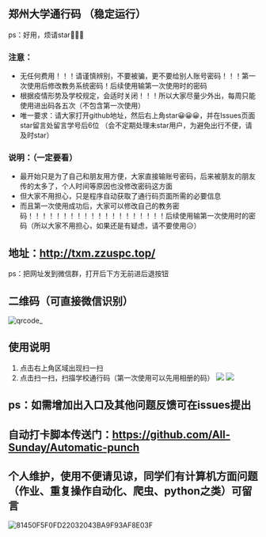 ## 郑州大学通行码 （稳定运行）
ps：好用，烦请star🤞🤞🤞
### 注意：
- 无任何费用！！！请谨慎辨别，不要被骗，更不要给别人账号密码！！！第一次使用后修改教务系统密码！后续使用输第一次使用时的密码
- 根据疫情形势及学校规定，会适时关闭！！！所以大家尽量少外出，每周只能使用进出码各五次（不包含第一次使用）
- 唯一要求：请大家打开github地址，然后右上角star😀😀😀，并在Issues页面star留言处留言学号后6位    （会不定期处理未star用户，为避免出行不便，请及时star）
### 说明：（一定要看）
- 最开始只是为了自己和朋友用方便，大家直接输账号密码，后来被朋友的朋友传的太多了，个人时间等原因也没修改密码这方面
- 但大家不用担心，只是程序自动获取了通行码页面所需的必要信息
- 而且第一次使用成功后，大家可以修改自己的教务密码！！！！！！！！！！！！！！！！！！！！后续使用输第一次使用时的密码（所以大家不用担心，如果还是有疑虑，请不要使用😥）

## 地址：http://txm.zzuspc.top/
ps：把网址发到微信群，打开后下方无前进后退按钮
## 二维码（可直接微信识别）
![qrcode_](https://user-images.githubusercontent.com/39648485/118287981-8de5a200-b506-11eb-87fd-3ee65f90edb3.png)
## 使用说明
1. 点击右上角区域出现扫一扫
2. 点击扫一扫，扫描学校通行码（第一次使用可以先用相册的码）
![](https://user-images.githubusercontent.com/39648485/139109062-699f93a6-f733-42e6-9552-bd5a2f496854.png)
![](https://user-images.githubusercontent.com/39648485/139109081-4f15851a-ca43-4242-9aa1-771f31dc4495.png)
## ps：如需增加出入口及其他问题反馈可在issues提出
## 自动打卡脚本传送门：https://github.com/All-Sunday/Automatic-punch
## 个人维护，使用不便请见谅，同学们有计算机方面问题（作业、重复操作自动化、爬虫、python之类）可留言
![81450F5F0FD22032043BA9F93AF8E03F](https://user-images.githubusercontent.com/39648485/139111947-ad4d0d24-cf35-4898-bf60-4db60259e5b5.png)
